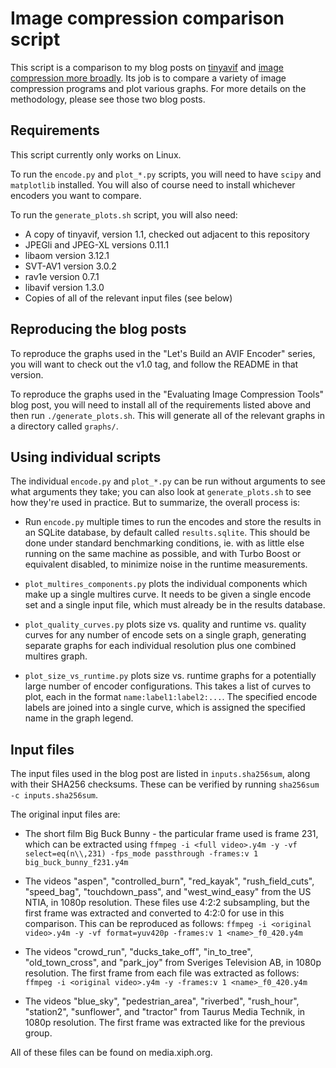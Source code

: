 # Image compression comparison script

This script is a comparison to my blog posts on
[tinyavif](https://www.rachelplusplus.me.uk/blog/2025/03/lets-build-an-avif-encoder-part-3/)
and
[image compression more broadly](https://www.rachelplusplus.me.uk/blog/2025/03/blog/2025/06/evaluating-image-compression-tools/).
Its job is to compare a variety of image compression programs and plot various graphs.
For more details on the methodology, please see those two blog posts.

## Requirements

This script currently only works on Linux.

To run the `encode.py` and `plot_*.py` scripts, you will need to have `scipy` and `matplotlib`
installed. You will also of course need to install whichever encoders you want to compare.

To run the `generate_plots.sh` script, you will also need:
* A copy of tinyavif, version 1.1, checked out adjacent to this repository
* JPEGli and JPEG-XL versions 0.11.1
* libaom version 3.12.1
* SVT-AV1 version 3.0.2
* rav1e version 0.7.1
* libavif version 1.3.0
* Copies of all of the relevant input files (see below)

## Reproducing the blog posts

To reproduce the graphs used in the "Let's Build an AVIF Encoder" series, you will want to check out
the v1.0 tag, and follow the README in that version.

To reproduce the graphs used in the "Evaluating Image Compression Tools" blog post, you will need to
install all of the requirements listed above and then run `./generate_plots.sh`. This will generate
all of the relevant graphs in a directory called `graphs/`.

## Using individual scripts

The individual `encode.py` and `plot_*.py` can be run without arguments to see what arguments they
take; you can also look at `generate_plots.sh` to see how they're used in practice. But to
summarize, the overall process is:

* Run `encode.py` multiple times to run the encodes and store the results in an SQLite database, by
  default called `results.sqlite`. This should be done under standard benchmarking conditions, ie.
  with as little else running on the same machine as possible, and with Turbo Boost or equivalent
  disabled, to minimize noise in the runtime measurements.

* `plot_multires_components.py` plots the individual components which make up a single multires
  curve. It needs to be given a single encode set and a single input file, which must already be in
  the results database.

* `plot_quality_curves.py` plots size vs. quality and runtime vs. quality curves for any number of
  encode sets on a single graph, generating separate graphs for each individual resolution plus one
  combined multires graph.

* `plot_size_vs_runtime.py` plots size vs. runtime graphs for a potentially large number of encoder
  configurations. This takes a list of curves to plot, each in the format `name:label1:label2:...`.
  The specified encode labels are joined into a single curve, which is assigned the specified name
  in the graph legend.

## Input files

The input files used in the blog post are listed in `inputs.sha256sum`, along with their SHA256
checksums. These can be verified by running `sha256sum -c inputs.sha256sum`.

The original input files are:

* The short film Big Buck Bunny - the particular frame used is frame 231, which can be extracted
  using
  `ffmpeg -i <full video>.y4m -y -vf select=eq(n\\,231) -fps_mode passthrough -frames:v 1 big_buck_bunny_f231.y4m`

* The videos "aspen", "controlled_burn", "red_kayak", "rush_field_cuts", "speed_bag", "touchdown_pass", and "west_wind_easy"
  from the US NTIA, in 1080p resolution. These files use 4:2:2 subsampling, but the first frame was extracted and converted
  to 4:2:0 for use in this comparison. This can be reproduced as follows:
  `ffmpeg -i <original video>.y4m -y -vf format=yuv420p -frames:v 1 <name>_f0_420.y4m`

* The videos "crowd_run", "ducks_take_off", "in_to_tree", "old_town_cross", and "park_joy" from Sveriges Television AB,
  in 1080p resolution. The first frame from each file was extracted as follows:
  `ffmpeg -i <original video>.y4m -y -frames:v 1 <name>_f0_420.y4m`

* The videos "blue_sky", "pedestrian_area", "riverbed", "rush_hour", "station2", "sunflower", and "tractor" from Taurus Media Technik,
  in 1080p resolution. The first frame was extracted like for the previous group.

All of these files can be found on media.xiph.org.
